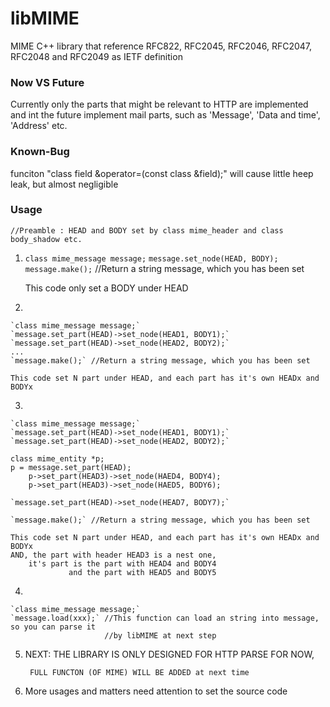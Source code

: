 # libMIME
MIME C++ library that reference RFC822, RFC2045, RFC2046, RFC2047, RFC2048 and RFC2049 as IETF definition

### Now VS Future
Currently only the parts that might be relevant to HTTP are implemented and int the future implement mail parts, such as 'Message', 'Data and time', 'Address' etc.

### Known-Bug
funciton "class field &operator=(const class &field);" will cause little heep leak, but almost negligible

### Usage
	//Preamble : HEAD and BODY set by class mime_header and class body_shadow etc.

1. 
	`class mime_message message;`
	`message.set_node(HEAD, BODY);`
	`message.make();` //Return a string message, which you has been set

	This code only set a BODY under HEAD
2.

	`class mime_message message;`
	`message.set_part(HEAD)->set_node(HEAD1, BODY1);`
	`message.set_part(HEAD)->set_node(HEAD2, BODY2);`
	...
	`message.make();` //Return a string message, which you has been set
	
	This code set N part under HEAD, and each part has it's own HEADx and BODYx 

3. 

	`class mime_message message;`
	`message.set_part(HEAD)->set_node(HEAD1, BODY1);`
	`message.set_part(HEAD)->set_node(HEAD2, BODY2);`

	class mime_entity *p;
	p = message.set_part(HEAD);
		p->set_part(HEAD3)->set_node(HAED4, BODY4);
		p->set_part(HEAD3)->set_node(HAED5, BODY6);

	`message.set_part(HEAD)->set_node(HEAD7, BODY7);`

	`message.make();` //Return a string message, which you has been set
	
	This code set N part under HEAD, and each part has it's own HEADx and BODYx 
	AND, the part with header HEAD3 is a nest one,
		it's part is the part with HEAD4 and BODY4
				 and the part with HEAD5 and BODY5

4.

	`class mime_message message;`
	`message.load(xxx);` //This function can load an string into message, so you can parse it 
						 //by libMIME at next step


5.
	NEXT:
		THE LIBRARY IS ONLY DESIGNED FOR HTTP PARSE FOR NOW, 

		FULL FUNCTON (OF MIME) WILL BE ADDED at next time

6.
	More usages and matters need attention to set the source code

